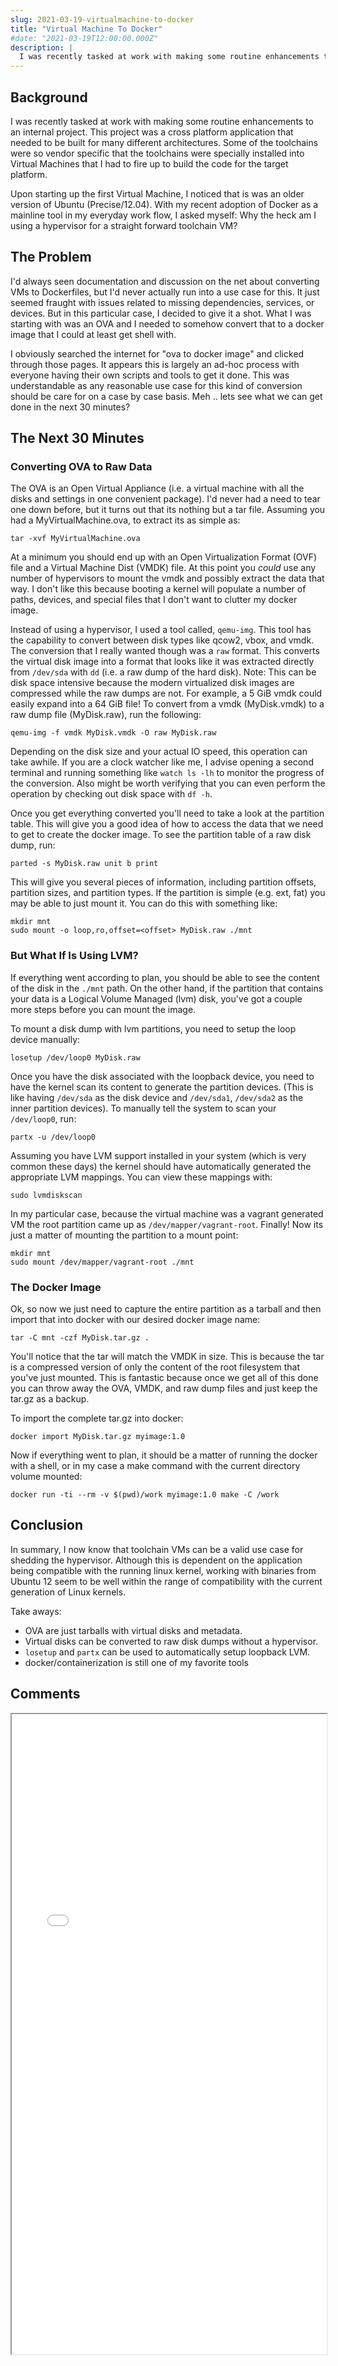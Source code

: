 ```yaml
---
slug: 2021-03-19-virtualmachine-to-docker
title: "Virtual Machine To Docker"
#date: "2021-03-19T12:00:00.000Z"
description: |
  I was recently tasked at work with making some routine enhancements to an internal project that was built with toolchains that had been organized into Virtual Machines that I had to fire up. With my recent adoption of Docker as a mainline tool in my everyday work flow, I asked myself: *Why the heck am I using a hypervisor for a straight forward toolchain VM?*
---
```


## Background

I was recently tasked at work with making some routine enhancements to an internal project. This project was a cross platform application that needed to be built for many different architectures. Some of the toolchains were so vendor specific that the toolchains were specially installed into Virtual Machines that I had to fire up to build the code for the target platform. 

<!--truncate-->

Upon starting up the first Virtual Machine, I noticed that is was an older version of Ubuntu (Precise/12.04). With my recent adoption of Docker as a mainline tool in my everyday work flow, I asked myself: Why the heck am I using a hypervisor for a straight forward toolchain VM?

## The Problem

I'd always seen documentation and discussion on the net about converting VMs to Dockerfiles, but I'd never actually run into a use case for this. It just seemed fraught with issues related to missing dependencies, services, or devices. But in this particular case, I decided to give it a shot. What I was starting with was an OVA and I needed to somehow convert that to a docker image that I could at least get shell with.

I obviously searched the internet for "ova to docker image" and clicked through those pages. It appears this is largely an ad-hoc process with everyone having their own scripts and tools to get it done. This was understandable as any reasonable use case for this kind of conversion should be care for on a case by case basis. Meh .. lets see what we can get done in the next 30 minutes?

## The Next 30 Minutes

### Converting OVA to Raw Data

The OVA is an Open Virtual Appliance (i.e. a virtual machine with all the disks and settings in one convenient package). I'd never had a need to tear one down before, but it turns out that its nothing but a tar file. Assuming you had a MyVirtualMachine.ova, to extract its as simple as:

```
tar -xvf MyVirtualMachine.ova
```

At a minimum you should end up with an Open Virtualization Format (OVF) file and a Virtual Machine Dist (VMDK) file. At this point you *could* use any number of hypervisors to mount the vmdk and possibly extract the data that way. I don't like this because booting a kernel will populate a number of paths, devices, and special files that I don't want to clutter my docker image.

Instead of using a hypervisor, I used a tool called, `qemu-img`. This tool has the capability to convert between disk types like qcow2, vbox, and vmdk. The conversion that I really wanted though was a `raw` format. This converts the virtual disk image into a format that looks like it was extracted directly from `/dev/sda` with `dd` (i.e. a raw dump of the hard disk). Note: This can be disk space intensive because the modern virtualized disk images are compressed while the raw dumps are not. For example, a 5 GiB vmdk could easily expand into a 64 GiB file! To convert from a vmdk (MyDisk.vmdk) to a raw dump file (MyDisk.raw), run the following:

```
qemu-img -f vmdk MyDisk.vmdk -O raw MyDisk.raw
```

Depending on the disk size and your actual IO speed, this operation can take awhile. If you are a clock watcher like me, I advise opening a second terminal and running something like `watch ls -lh` to monitor the progress of the conversion. Also might be worth verifying that you can even perform the operation by checking out disk space with `df -h`.

Once you get everything converted you'll need to take a look at the partition table. This will give you a good idea of how to access the data that we need to get to create the docker image. To see the partition table of a raw disk dump, run:

```
parted -s MyDisk.raw unit b print
```

This will give you several pieces of information, including partition offsets, partition sizes, and partition types. If the partition is simple (e.g. ext, fat) you may be able to just mount it. You can do this with something like:

```
mkdir mnt
sudo mount -o loop,ro,offset=<offset> MyDisk.raw ./mnt
```

### But What If Is Using LVM?

If everything went according to plan, you should be able to see the content of the disk in the `./mnt` path. On the other hand, if the partition that contains your data is a Logical Volume Managed (lvm) disk, you've got a couple more steps before you can mount the image.

To mount a disk dump with lvm partitions, you need to setup the loop device manually:

```
losetup /dev/loop0 MyDisk.raw
```

Once you have the disk associated with the loopback device, you need to have the kernel scan its content to generate the partition devices. (This is like having `/dev/sda` as the disk device and `/dev/sda1`, `/dev/sda2` as the inner partition devices). To manually tell the system to scan your `/dev/loop0`, run:

```
partx -u /dev/loop0
```

Assuming you have LVM support installed in your system (which is very common these days) the kernel should have automatically generated the appropriate LVM mappings. You can view these mappings with:

```
sudo lvmdiskscan
```

In my particular case, because the virtual machine was a vagrant generated VM the root partition came up as `/dev/mapper/vagrant-root`. Finally! Now its just a matter of mounting the partition to a mount point:

```
mkdir mnt
sudo mount /dev/mapper/vagrant-root ./mnt
```

### The Docker Image

Ok, so now we just need to capture the entire partition as a tarball and then import that into docker with our desired docker image name:

```
tar -C mnt -czf MyDisk.tar.gz .
```

You'll notice that the tar will match the VMDK in size. This is because the tar is a compressed version of only the content of the root filesystem that you've just mounted. This is fantastic because once we get all of this done you can throw away the OVA, VMDK, and raw dump files and just keep the tar.gz as a backup.

To import the complete tar.gz into docker:

```
docker import MyDisk.tar.gz myimage:1.0
```

Now if everything went to plan, it should be a matter of running the docker with a shell, or in my case a make command with the current directory volume mounted:

```
docker run -ti --rm -v $(pwd)/work myimage:1.0 make -C /work
```

## Conclusion

In summary, I now know that toolchain VMs can be a valid use case for shedding the hypervisor. Although this is dependent on the application being compatible with the running linux kernel, working with binaries from Ubuntu 12 seem to be well within the range of compatibility with the current generation of Linux kernels.

Take aways:

- OVA are just tarballs with virtual disks and metadata.
- Virtual disks can be converted to raw disk dumps without a hypervisor.
- `losetup` and `partx` can be used to automatically setup loopback LVM.
- docker/containerization is still one of my favorite tools

## Comments

<iframe src="/comment-iframe.html" height="1024" width="100%" onLoad=""></iframe>

